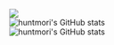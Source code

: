 <a href="https://opgc.me/#/users/huntmori" target="_blank"><img src="https://api.opgc.me/githubs/users/huntmori/tag/?theme=basic" /></a><br>
![huntmori's GitHub stats](https://github-readme-stats.vercel.app/api?username=huntmori&show_icons=true&count_private=true)<br>
![huntmori's GitHub stats](https://github-readme-stats.vercel.app/api/top-langs/?username=huntmori&layout=compact)<br>
